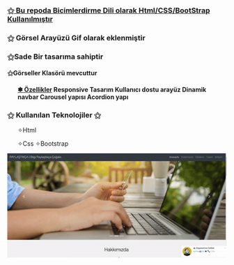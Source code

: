  
<u> <h3>⚝ Bu repoda Bicimlerdirme Dili olarak Html/CSS/BootStrap Kullanılmıştır</h3></u>
<h3>⚝ Görsel Arayüzü Gif olarak eklenmiştir<h3>
<p> ⚝Sade Bir tasarıma sahiptir</p>
<h4> ⚝Görseller Klasörü mevcuttur<h4>
<ul>
<u> ❃ Özellikler</u>
Responsive Tasarım
Kullanıcı dostu arayüz
Dinamik navbar
Carousel yapısı
Acordion yapı
</ul>
<h3>⚝ Kullanılan Teknolojiler ⚝ </h3>
 <ul>
 ✧Html
  
 ✧Css
 ✧Bootstrap
</ul>

 
![alt text](<gif görsel-1.gif>)
